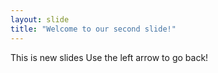 ```yaml
---
layout: slide
title: "Welcome to our second slide!"
---
```

This is new slides
Use the left arrow to go back!
